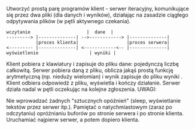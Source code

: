 Utworzyć prostą parę programów klient - serwer iteracyjny, komunikujące się przez dwa pliki (dla danych i wyników), działając na zasadzie ciągłego odpytywania plików (w pętli aktywnego czekania).

 
    wczytanie                     |  dane  |
    ---------> |--------------| -->------------> |--------------|
               |proces klienta|                  |proces serwera|
    <--------- |--------------| <------------<-- |--------------|
    wyświetlenie                   | wyniki |
                               
Klient pobiera z klawiatury i zapisuje do pliku dane: pojedynczą liczbę całkowitą. Serwer pobiera daną z pliku, oblicza jakąś prostą funkcję arytmetyczną (np. nieduży wielomian) i wynik zapisuje do pliku wyniki . Klient odbiera odpowiedź z pliku, wyświetla i kończy działanie. Serwer działa nadal w pętli oczekując na kolejne zgłoszenia.
UWAGI:

Nie wprowadzać żadnych "sztucznych opóźnień" (sleep, wyświetlanie tekstów przez serwer itp.).
Pamiętać o natychmiastowym (zaraz po odczytaniu) opróżnianiu buforów po stronie serwera i po stronie klienta.
Uruchamiać najpierw serwer, a potem dopiero klienta.